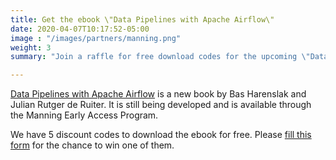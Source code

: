 ```yaml
---
title: Get the ebook \"Data Pipelines with Apache Airflow\"
date: 2020-04-07T10:17:52-05:00
image : "/images/partners/manning.png"
weight: 3
summary: "Join a raffle for free download codes for the upcoming \"Data Pipelines with Apache Airflow\" book."

---
```


<a href="https://www.manning.com/books/data-pipelines-with-apache-airflow" target="_blank">Data Pipelines with Apache Airflow</a> is a new book by Bas Harenslak and Julian Rutger de Ruiter. It is still being developed and is available through the Manning Early Access Program.

We have 5 discount codes to download the ebook for free. Please <a href="https://forms.gle/gR5UHbrdzwAopjfz5" target="_blank">fill this form</a> for the chance to win one of them.
